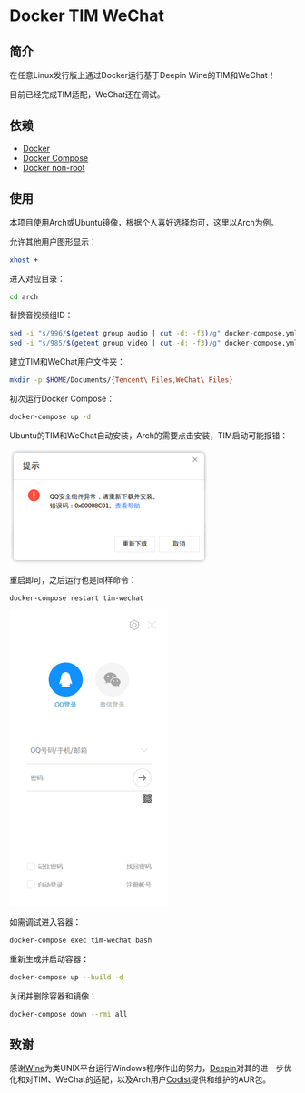 # Docker TIM WeChat

## 简介

在任意Linux发行版上通过Docker运行基于Deepin Wine的TIM和WeChat！

~~目前已经完成TIM适配，WeChat还在调试。~~

## 依赖

- [Docker](https://docs.docker.com/engine/install)
- [Docker Compose](https://docs.docker.com/compose/install)
- [Docker non-root](https://docs.docker.com/engine/install/linux-postinstall/#manage-docker-as-a-non-root-user)

## 使用

本项目使用Arch或Ubuntu镜像，根据个人喜好选择均可，这里以Arch为例。

允许其他用户图形显示：
```bash
xhost +
```

进入对应目录：
```bash
cd arch
```

替换音视频组ID：
```bash
sed -i "s/996/$(getent group audio | cut -d: -f3)/g" docker-compose.yml
sed -i "s/985/$(getent group video | cut -d: -f3)/g" docker-compose.yml
```

建立TIM和WeChat用户文件夹：
```bash
mkdir -p $HOME/Documents/{Tencent\ Files,WeChat\ Files}
```

初次运行Docker Compose：
```bash
docker-compose up -d
```

Ubuntu的TIM和WeChat自动安装，Arch的需要点击安装，TIM启动可能报错：

![fail](asset/fail.png)

重启即可，之后运行也是同样命令：
```bash
docker-compose restart tim-wechat
```
![success](asset/success.png)

如需调试进入容器：
```bash
docker-compose exec tim-wechat bash
```

重新生成并启动容器：
```bash
docker-compose up --build -d
```

关闭并删除容器和镜像：
```bash
docker-compose down --rmi all
```

## 致谢

感谢[Wine](https://www.winehq.org/)为类UNIX平台运行Windows程序作出的努力，[Deepin](https://www.deepin.org/)对其的进一步优化和对TIM、WeChat的适配，以及Arch用户[Codist](https://aur.archlinux.org/account/Codist)提供和维护的AUR包。
